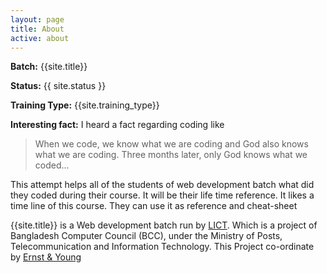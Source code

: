 ```yaml
---
layout: page
title: About 
active: about
---
```

<p><strong>Batch:</strong> {{site.title}}</p>
<p><strong>Status:</strong> {{ site.status }}</p>
<p><strong>Training Type:</strong> {{site.training_type}}</p>
<div>
  <strong>Interesting fact:</strong> I heard a fact regarding coding like
  <blockquote class="blockquote">
    <p>
    When we code, we know what we are coding and God also knows what we are coding. Three months later, only God knows what we coded...
    </p>
  </blockquote>
</div>
<p> This attempt helps all of the students of web development batch what did they coded during their course. It will be their life time reference. It likes a time line of this course. They can use it as reference and cheat-sheet   </p>
<p>
  {{site.title}} is a Web development batch run by <a class="btn btn-link" target="_blank" href="http://www.lict.gov.bd/">LICT</a>. Which is a project of Bangladesh Computer Council (BCC), under the Ministry of Posts, Telecommunication and Information Technology. This Project co-ordinate by <a class="btn btn-link" href="https://en.wikipedia.org/wiki/Ernst_%26_Young" target="_blank">Ernst & Young</a>
</p>
